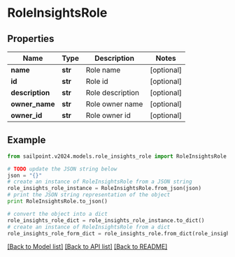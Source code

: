 # RoleInsightsRole


## Properties

Name | Type | Description | Notes
------------ | ------------- | ------------- | -------------
**name** | **str** | Role name | [optional] 
**id** | **str** | Role id | [optional] 
**description** | **str** | Role description | [optional] 
**owner_name** | **str** | Role owner name | [optional] 
**owner_id** | **str** | Role owner id | [optional] 

## Example

```python
from sailpoint.v2024.models.role_insights_role import RoleInsightsRole

# TODO update the JSON string below
json = "{}"
# create an instance of RoleInsightsRole from a JSON string
role_insights_role_instance = RoleInsightsRole.from_json(json)
# print the JSON string representation of the object
print RoleInsightsRole.to_json()

# convert the object into a dict
role_insights_role_dict = role_insights_role_instance.to_dict()
# create an instance of RoleInsightsRole from a dict
role_insights_role_form_dict = role_insights_role.from_dict(role_insights_role_dict)
```
[[Back to Model list]](../README.md#documentation-for-models) [[Back to API list]](../README.md#documentation-for-api-endpoints) [[Back to README]](../README.md)


